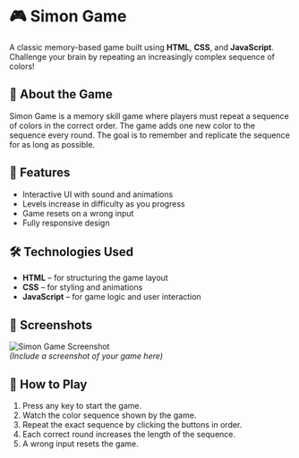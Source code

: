 # 🎮 Simon Game

A classic memory-based game built using **HTML**, **CSS**, and **JavaScript**. Challenge your brain by repeating an increasingly complex sequence of colors!

## 🧠 About the Game

Simon Game is a memory skill game where players must repeat a sequence of colors in the correct order. The game adds one new color to the sequence every round. The goal is to remember and replicate the sequence for as long as possible.

## 🚀 Features

- Interactive UI with sound and animations
- Levels increase in difficulty as you progress
- Game resets on a wrong input
- Fully responsive design

## 🛠️ Technologies Used

- **HTML** – for structuring the game layout
- **CSS** – for styling and animations
- **JavaScript** – for game logic and user interaction

## 📸 Screenshots

![Simon Game Screenshot](screenshot.png)  
*(Include a screenshot of your game here)*

## 🔧 How to Play

1. Press any key to start the game.
2. Watch the color sequence shown by the game.
3. Repeat the exact sequence by clicking the buttons in order.
4. Each correct round increases the length of the sequence.
5. A wrong input resets the game.




